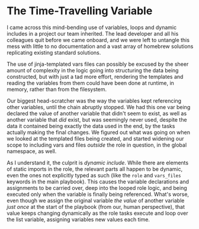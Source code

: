 # The Time-Travelling Variable

I came across this mind-bending use of variables, loops and dynamic includes in a project our team inherited. The lead developer and all his colleagues quit before we came onboard, and we were left to untangle this mess with little to no documentation and a vast array of homebrew solutions replicating existing standard solutions.

The use of jinja-templated vars files can possibly be excused by the sheer amount of complexity in the logic going into structuring the data being constructed, but with just a tad more effort, rendering the templates and reading the variables from them could have been done at runtime, in memory, rather than from the filesystem.

Our biggest head-scratcher was the way the variables kept referencing other variables, until the chain abruptly stopped. We had this one var being declared the value of another variable that didn't seem to exist, as well as another variable that _did_ exist, but was seemingly never used, despite the data it contained being exactly the data used in the end, by the tasks actually making the final changes. We figured out what was going on when we looked at the templated files being created, and started widening our scope to including vars and files _outside_ the role in question, in the global namespace, as well.

As I understand it, the culprit is *dynamic include*. While there are elements of static imports in the role, the relevant parts all happen to be dynamic, even the ones not explicitly typed as such (like the `role` and `vars_files` keywords in the main playbook). This causes the variable declarations and assignments to be carried over, deep into the looped role logic, and being executed only when the variable is finally being referenced. What's worse, even though we assign the original variable _the value_ of another variable _just once_ at the start of the playbook (from our, human perspective), that value keeps changing dynamically as the role tasks execute and loop over the list variable, assigning variables new values each time.
